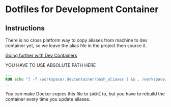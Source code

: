 # Dotfiles for Development Container

## Instructions

There is no cross platform way to copy aliases from machine to dev container
yet, so we leave the alias file in the project then source it.

[Going further with Dev Containers](https://microsoft.github.io/code-with-engineering-playbook/developer-experience/going-further/#allow-some-customization)

YOU HAVE TO USE ABSOLUTE PATH HERE

```Dockerfile
...
RUN echo "[ -f /workspace/.devcontainer/bash_aliases ] && . /workspace/.devcontainer/bash_aliases" >>~/.bashrc
...
```

You can make Docker copies this file to `$HOME` to, but you have to rebuild
the container every time you update aliases.
